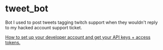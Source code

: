 # tweet_bot
Bot I used to post tweets tagging twitch support when they wouldn't reply to my hacked account support ticket.

[How to set up your developer account and get your API keys + access tokens.](https://learn.g2.com/how-to-make-a-twitter-bot)
